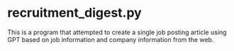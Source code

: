 # recruitment_digest.py

This is a program that attempted to create a single job posting article using GPT based on job information and company information from the web.
